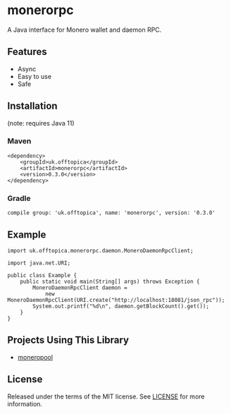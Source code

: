 # monerorpc

A Java interface for Monero wallet and daemon RPC.

## Features

* Async
* Easy to use
* Safe

## Installation

(note: requires Java 11)

### Maven

	<dependency>
		<groupId>uk.offtopica</groupId>
		<artifactId>monerorpc</artifactId>
		<version>0.3.0</version>
	</dependency>

### Gradle

	compile group: 'uk.offtopica', name: 'monerorpc', version: '0.3.0'

## Example

	import uk.offtopica.monerorpc.daemon.MoneroDaemonRpcClient;

	import java.net.URI;

	public class Example {
		public static void main(String[] args) throws Exception {
			MoneroDaemonRpcClient daemon =
				new MoneroDaemonRpcClient(URI.create("http://localhost:18081/json_rpc"));
			System.out.printf("%d\n", daemon.getBlockCount().get());
		}
	}

## Projects Using This Library

* [moneropool](https://www.offtopica.uk/projects/moneropool)

## License

Released under the terms of the MIT license.
See [LICENSE](LICENSE) for more information.
